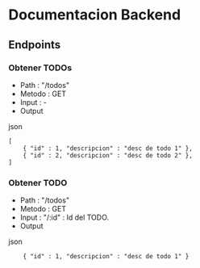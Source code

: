 # Documentacion Backend

## Endpoints

### Obtener TODOs

- Path : "/todos"
- Metodo : GET
- Input : -
- Output

json
```
[
    { "id" : 1, "descripcion" : "desc de todo 1" },
    { "id" : 2, "descripcion" : "desc de todo 2" },
]
```

### Obtener TODO

- Path : "/todos"
- Metodo : GET
- Input : "/:id" : Id del TODO.
- Output

json
```
    { "id" : 1, "descripcion" : "desc de todo 1" }
```